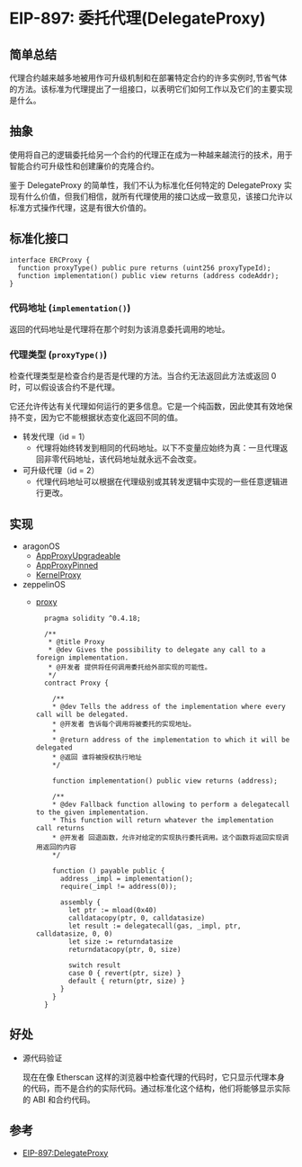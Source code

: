 # EIP-897: 委托代理(DelegateProxy)
## 简单总结
代理合约越来越多地被用作可升级机制和在部署特定合约的许多实例时,节省气体的方法。该标准为代理提出了一组接口，以表明它们如何工作以及它们的主要实现是什么。
## 抽象
使用将自己的逻辑委托给另一个合约的代理正在成为一种越来越流行的技术，用于智能合约可升级性和创建廉价的克隆合约。

鉴于 DelegateProxy 的简单性，我们不认为标准化任何特定的 DelegateProxy 实现有什么价值，但我们相信，就所有代理使用的接口达成一致意见，该接口允许以标准方式操作代理，这是有很大价值的。
## 标准化接口

	interface ERCProxy {
	  function proxyType() public pure returns (uint256 proxyTypeId);
	  function implementation() public view returns (address codeAddr);
	}
### 代码地址 (`implementation()`)
返回的代码地址是代理将在那个时刻为该消息委托调用的地址。

### 代理类型 (`proxyType()`)
检查代理类型是检查合约是否是代理的方法。当合约无法返回此方法或返回 0 时，可以假设该合约不是代理。

它还允许传达有关代理如何运行的更多信息。它是一个纯函数，因此使其有效地保持不变，因为它不能根据状态变化返回不同的值。

- 转发代理（id = 1）
	- 代理将始终转发到相同的代码地址。以下不变量应始终为真：一旦代理返回非零代码地址，该代码地址就永远不会改变。
- 可升级代理（id = 2）
	- 代理代码地址可以根据在代理级别或其转发逻辑中实现的一些任意逻辑进行更改。
	
## 实现
- aragonOS
	- [AppProxyUpgradeable](https://github.com/aragon/aragonOS/blob/master/contracts/apps/AppProxyUpgradeable.sol)
	- [AppProxyPinned](https://github.com/aragon/aragonOS/blob/master/contracts/apps/AppProxyPinned.sol)
	- [KernelProxy](https://github.com/aragon/aragonOS/blob/master/contracts/kernel/KernelProxy.sol)
- zeppelinOS
	- [proxy](https://github.com/zeppelinos/labs/blob/2da9e859db81a61f2449d188e7193788ca721c65/upgradeability_ownership/contracts/Proxy.sol) 

			pragma solidity ^0.4.18;
			
			/**
			 * @title Proxy
			 * @dev Gives the possibility to delegate any call to a foreign implementation.
			 * @开发者 提供将任何调用委托给外部实现的可能性。
			 */
			contract Proxy {
			
			  /**
			  * @dev Tells the address of the implementation where every call will be delegated.
			  * @开发者 告诉每个调用将被委托的实现地址。
			  * 
			  * @return address of the implementation to which it will be delegated
			  * @返回 谁将被授权执行地址
			  */
			  
			  function implementation() public view returns (address);
			
			  /**
			  * @dev Fallback function allowing to perform a delegatecall to the given implementation.
			  * This function will return whatever the implementation call returns
			  * @开发者 回退函数，允许对给定的实现执行委托调用。这个函数将返回实现调用返回的内容
			  */
			  
			  function () payable public {
			    address _impl = implementation();
			    require(_impl != address(0));
			
			    assembly {
			      let ptr := mload(0x40)
			      calldatacopy(ptr, 0, calldatasize)
			      let result := delegatecall(gas, _impl, ptr, calldatasize, 0, 0)
			      let size := returndatasize
			      returndatacopy(ptr, 0, size)
			
			      switch result
			      case 0 { revert(ptr, size) }
			      default { return(ptr, size) }
			    }
			  }
			}

## 好处
- 源代码验证

	现在在像 Etherscan 这样的浏览器中检查代理的代码时，它只显示代理本身的代码，而不是合约的实际代码。通过标准化这个结构，他们将能够显示实际的 ABI 和合约代码。
	
## 参考
- [EIP-897:DelegateProxy](https://eips.ethereum.org/EIPS/eip-897)	